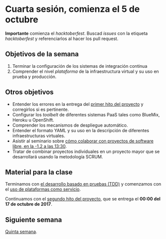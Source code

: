 # Cuarta sesión, comienza el 5 de octubre

**Importante** comienza el *hacktoberfest*. Buscad *issues* con la
etiqueta *hacktoberfest* y referenciarlos al hacer los pull request.

## Objetivos de la semana

1. Terminar la configuración de los sistemas de integración continua
2. Comprender el nivel *plataforma* de la infraestructura virtual y su uso en prueba y producción.

## Otros objetivos

* Entender los errores en la entrega del
  [primer hito del proyecto](http://jj.github.io/IV/documentos/practicas/1.Infraestructura)
  y corregirlos si es pertinente.
* Configurar los *toolbelt* de diferentes sistemas PaaS tales como BlueMix, Heroku u OpenShift.
* Comprender los mecanismos de despliegue automático.
* Entender el formato YAML y su uso en la descripción de diferentes infraestructuras virtuales. 
* Asistir al seminario sobre [cómo colaborar con proyectos de software libre, en la -1.2 a las 13:30](https://www.meetup.com/es-ES/preview/Granada-Geek/events/243776993).
* Tratar de combinar proyectos individuales en un proyecto mayor que
  se desarrollará usando la metodología SCRUM. 

## Material para la clase

Terminamos con
[el desarrollo basado en pruebas (TDD)](http://jj.github.io/IV/documentos/temas/Desarrollo_basado_en_pruebas)
y comenzamos con el
[uso de plataformas como servicio](http://jj.github.io/IV/documentos/temas/PaaS). 

Continuamos con el
[segundo hito del proyecto](http://jj.github.io/IV/documentos/proyecto/2.CI),
que se entrega el  **00:00 del 17 de octubre de 2017**. 

## Siguiente semana

[Quinta semana](semana-05.md).


